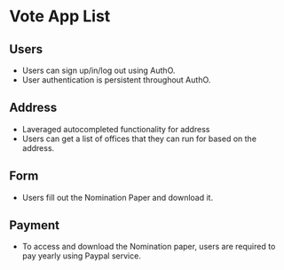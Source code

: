 # Vote App List
## Users
* Users can sign up/in/log out using AuthO.
* User authentication is persistent throughout AuthO.
  
## Address
* Laveraged autocompleted functionality for address
* Users can get a list of offices that they can run for based on the address.
## Form
* Users fill out the Nomination Paper and download it.
## Payment
* To access and download the Nomination paper, users are required to pay yearly using Paypal service.
